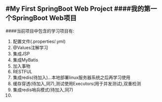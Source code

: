 #My First SpringBoot Web Project
####我的第一个SpringBoot Web项目
---
####当前项目中包含的学习项目有:
1. 配置文件(.properties/.yml)
2. @Values注解学习
3. 集成JSP
4. 集成MyBatis
5. 加入事物
6. RESTFUL
7. 集成redis(待加入)...本地部署linux服务器系统之后再学习使用
8. 缓存穿透(待加入,同7),测试使用Executors(用于并发测试),双重检测
9. 集成redis哨兵模式(待加入,同7)
10.